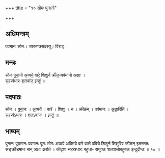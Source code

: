 +++
title = "१० सोमः पुनानो"

+++
## अधिमन्त्रम्
पवमानः सोमः। त्र्यरुणत्रसदस्यू। विराट्।

## मन्त्रः
सोमः॑ पुना॒नो अ॒व्यये॒ वारे॒ शिशु॒र्न क्रीळ॒न्पव॑मानो अक्षाः ।  
स॒हस्र॑धारः श॒तवा॑ज॒ इन्दुः॑ ॥

## पदपाठः
सोमः॑ । पु॒ना॒नः । अ॒व्यये॑ । वारे॑ । शिशुः॑ । न । क्रीळ॑न् । पव॑मानः । अ॒क्षा॒रिति॑ ।  
स॒हस्र॑ऽधारः । श॒तऽवा॑जः । इन्दुः॑ ॥

## भाष्यम्
पुनानः पूयमानः पवमानः पूतः सोमः अव्यये अविमये वारे वाले पवित्रे शिशुर्न शिशुरिव क्रीळन् इतस्ततः सङ्क्रीडमानः सन् अक्षाः क्षरति । कीदृशः सहस्रधारः बहुधा- रायुक्तः शतवाजोबहुबलः इन्दुर्दीप्तः ॥ १० ॥